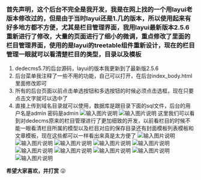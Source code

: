 ### 首先声明，这个后台不完全是我开发，我是在网上找的一个用layui老版本修改过的，但是由于当时layui还是1.几的版本，所以使用起来有好多地方都不方便，尤其是栏目管理界面，我用layui最新版本2.5.6重新进行了修改，大量的页面进行了细小的微调，重点修改了里面的栏目管理界面，使用的是layui的treetable组件重新设计，现在的栏目管理一眼就可以看清楚栏目的类型，目录以及模板
1.  dedecms5.7的后台源码，layui的版本我更新到了最新版2.5.6
2.  后台菜单我注释了一些不用的功能，自己可以打开，在后台index_body.html里面修改即可
3.  所有的后台页面以前点击单选按钮和多选按钮的时候必须点击选框，现在只要点击文字就可以选中了
4.  直接上传到域名目录就可以使用，数据库是跟目录下面的sql文件，后台的用户名是admin   密码是admin
![输入图片说明](https://images.gitee.com/uploads/images/2020/0429/163709_9bd0767b_383370.png "屏幕截图.png")
![输入图片说明](https://images.gitee.com/uploads/images/2020/0514/125652_0ed7a21e_383370.png "屏幕截图.png")
这里我们可以看到对dedecms原来的栏目管理进行了更加细致的开发，以前看栏目的时候不能一眼看清栏目所属的模型以及栏目对应的保存目录还有封面模板列表模板和文章模板，现在这些都可以一样看出来真是太方便了
![输入图片说明](https://images.gitee.com/uploads/images/2020/0429/163744_6e71fbb1_383370.png "屏幕截图.png")
![输入图片说明](https://images.gitee.com/uploads/images/2020/0429/163754_0100f5b3_383370.png "屏幕截图.png")
![输入图片说明](https://images.gitee.com/uploads/images/2020/0429/163815_50e6f6b6_383370.png "屏幕截图.png")
![输入图片说明](https://images.gitee.com/uploads/images/2020/0429/163825_52d5024b_383370.png "屏幕截图.png")
![输入图片说明](https://images.gitee.com/uploads/images/2020/0429/163842_63b1da89_383370.png "屏幕截图.png")
![输入图片说明](https://images.gitee.com/uploads/images/2020/0429/163855_8d6a0193_383370.png "屏幕截图.png")
![输入图片说明](https://images.gitee.com/uploads/images/2020/0429/163915_24949302_383370.png "屏幕截图.png")
![输入图片说明](https://images.gitee.com/uploads/images/2020/0429/163928_33d89212_383370.png "屏幕截图.png")
![输入图片说明](https://images.gitee.com/uploads/images/2020/0429/163941_e4d4eadf_383370.png "屏幕截图.png")
![输入图片说明](https://images.gitee.com/uploads/images/2020/0514/130136_98f1d776_383370.png "屏幕截图.png")

 **希望大家喜欢，并打赏**  :stuck_out_tongue_winking_eye: 




